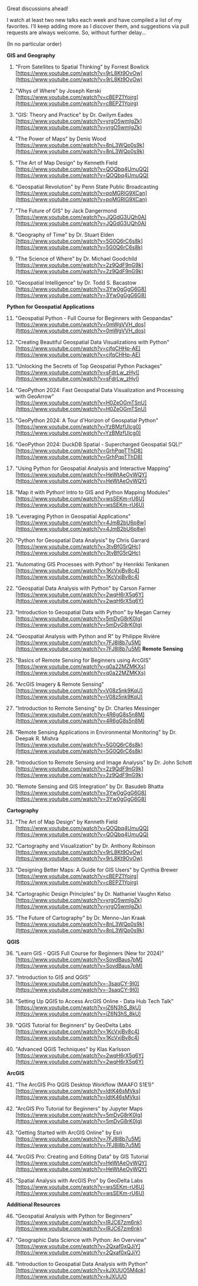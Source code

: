 Great discussions ahead!

I watch at least two new talks each week and have compiled a list of my favorites. I’ll keep adding more as I discover them, and suggestions via pull requests are always welcome. So, without further delay... 

(In no particular order)


**GIS and Geography**

1. "From Satellites to Spatial Thinking" by Forrest Bowlick  
   [https://www.youtube.com/watch?v=9rL8Kt9OvOw](https://www.youtube.com/watch?v=9rL8Kt9OvOw)

2. "Whys of Where" by Joseph Kerski  
   [https://www.youtube.com/watch?v=cBEPZ1Yoirg](https://www.youtube.com/watch?v=cBEPZ1Yoirg)

3. "GIS: Theory and Practice" by Dr. Gwilym Eades  
   [https://www.youtube.com/watch?v=yrgO5wmIgZk](https://www.youtube.com/watch?v=yrgO5wmIgZk)

4. "The Power of Maps" by Denis Wood  
   [https://www.youtube.com/watch?v=8nL3WQp0s9k](https://www.youtube.com/watch?v=8nL3WQp0s9k)

5. "The Art of Map Design" by Kenneth Field  
   [https://www.youtube.com/watch?v=QOQbq4UmuQQ](https://www.youtube.com/watch?v=QOQbq4UmuQQ)

6. "Geospatial Revolution" by Penn State Public Broadcasting  
   [https://www.youtube.com/watch?v=poMGRlG9XCan](https://www.youtube.com/watch?v=poMGRlG9XCan)

7. "The Future of GIS" by Jack Dangermond  
   [https://www.youtube.com/watch?v=JQGdG3UQh0A](https://www.youtube.com/watch?v=JQGdG3UQh0A)

8. "Geography of Time" by Dr. Stuart Elden  
   [https://www.youtube.com/watch?v=5G0Q6rC6s8k](https://www.youtube.com/watch?v=5G0Q6rC6s8k)

9. "The Science of Where" by Dr. Michael Goodchild  
   [https://www.youtube.com/watch?v=2z9QdF9nG9k](https://www.youtube.com/watch?v=2z9QdF9nG9k)

10. "Geospatial Intelligence" by Dr. Todd S. Bacastow  
    [https://www.youtube.com/watch?v=3Yw0gGgG6G8](https://www.youtube.com/watch?v=3Yw0gGgG6G8)

**Python for Geospatial Applications**

11. "Geospatial Python - Full Course for Beginners with Geopandas"  
    [https://www.youtube.com/watch?v=0mWgVVH_dos](https://www.youtube.com/watch?v=0mWgVVH_dos)

12. "Creating Beautiful Geospatial Data Visualizations with Python"  
    [https://www.youtube.com/watch?v=cjfqCHHp-AE](https://www.youtube.com/watch?v=cjfqCHHp-AE)

13. "Unlocking the Secrets of Top Geospatial Python Packages"  
    [https://www.youtube.com/watch?v=sFdrLw_zHyI](https://www.youtube.com/watch?v=sFdrLw_zHyI)

14. "GeoPython 2024: Fast Geospatial Data Visualization and Processing with GeoArrow"  
    [https://www.youtube.com/watch?v=H0ZeOGmTSnU](https://www.youtube.com/watch?v=H0ZeOGmTSnU)

15. "GeoPython 2024: A Tour d'Horizon of Geospatial Python"  
    [https://www.youtube.com/watch?v=YzBMzfUlcg0](https://www.youtube.com/watch?v=YzBMzfUlcg0)

16. "GeoPython 2024: DuckDB Spatial - Supercharged Geospatial SQL!"  
    [https://www.youtube.com/watch?v=GrhPqpTThD8](https://www.youtube.com/watch?v=GrhPqpTThD8)

17. "Using Python for Geospatial Analysis and Interactive Mapping"  
    [https://www.youtube.com/watch?v=HeWtAeOyWQY](https://www.youtube.com/watch?v=HeWtAeOyWQY)

18. "Map it with Python! Intro to GIS and Python Mapping Modules"  
    [https://www.youtube.com/watch?v=wsSEKm-rU6U](https://www.youtube.com/watch?v=wsSEKm-rU6U)

19. "Leveraging Python in Geospatial Applications"  
    [https://www.youtube.com/watch?v=4JmB2bU6p8w](https://www.youtube.com/watch?v=4JmB2bU6p8w)

20. "Python for Geospatial Data Analysis" by Chris Garrard  
    [https://www.youtube.com/watch?v=3tvBfG5rQHc](https://www.youtube.com/watch?v=3tvBfG5rQHc)

21. "Automating GIS Processes with Python" by Henrikki Tenkanen  
    [https://www.youtube.com/watch?v=1KcVxjBv8c4](https://www.youtube.com/watch?v=1KcVxjBv8c4)

22. "Geospatial Data Analysis with Python" by Carson Farmer  
    [https://www.youtube.com/watch?v=2wqH6rX5q6Y](https://www.youtube.com/watch?v=2wqH6rX5q6Y)

23. "Introduction to Geospatial Data with Python" by Megan Carney  
    [https://www.youtube.com/watch?v=5mDyG8rK0lg](https://www.youtube.com/watch?v=5mDyG8rK0lg)

24. "Geospatial Analysis with Python and R" by Philippe Rivière  
    [https://www.youtube.com/watch?v=7FJ8l8b7u5M](https://www.youtube.com/watch?v=7FJ8l8b7u5M) 
**Remote Sensing**

25. "Basics of Remote Sensing for Beginners using ArcGIS"  
    [https://www.youtube.com/watch?v=q0a22MZMKXs](https://www.youtube.com/watch?v=q0a22MZMKXs)

26. "ArcGIS Imagery & Remote Sensing"  
    [https://www.youtube.com/watch?v=V08z5nk9KqU](https://www.youtube.com/watch?v=V08z5nk9KqU)

27. "Introduction to Remote Sensing" by Dr. Charles Messinger  
    [https://www.youtube.com/watch?v=4R6gG8s5n8M](https://www.youtube.com/watch?v=4R6gG8s5n8M)

28. "Remote Sensing Applications in Environmental Monitoring" by Dr. Deepak R. Mishra  
    [https://www.youtube.com/watch?v=5G0Q6rC6s8k](https://www.youtube.com/watch?v=5G0Q6rC6s8k)

29. "Introduction to Remote Sensing and Image Analysis" by Dr. John Schott  
    [https://www.youtube.com/watch?v=2z9QdF9nG9k](https://www.youtube.com/watch?v=2z9QdF9nG9k)

30. "Remote Sensing and GIS Integration" by Dr. Basudeb Bhatta  
    [https://www.youtube.com/watch?v=3Yw0gGgG6G8](https://www.youtube.com/watch?v=3Yw0gGgG6G8)

**Cartography**

31. "The Art of Map Design" by Kenneth Field  
    [https://www.youtube.com/watch?v=QOQbq4UmuQQ](https://www.youtube.com/watch?v=QOQbq4UmuQQ)

32. "Cartography and Visualization" by Dr. Anthony Robinson  
    [https://www.youtube.com/watch?v=9rL8Kt9OvOw](https://www.youtube.com/watch?v=9rL8Kt9OvOw)

33. "Designing Better Maps: A Guide for GIS Users" by Cynthia Brewer  
    [https://www.youtube.com/watch?v=cBEPZ1Yoirg](https://www.youtube.com/watch?v=cBEPZ1Yoirg)

34. "Cartographic Design Principles" by Dr. Nathaniel Vaughn Kelso  
    [https://www.youtube.com/watch?v=yrgO5wmIgZk](https://www.youtube.com/watch?v=yrgO5wmIgZk)

35. "The Future of Cartography" by Dr. Menno-Jan Kraak  
    [https://www.youtube.com/watch?v=8nL3WQp0s9k](https://www.youtube.com/watch?v=8nL3WQp0s9k)

**QGIS**

36. "Learn GIS - QGIS Full Course for Beginners (New for 2024)"  
    [https://www.youtube.com/watch?v=SovdBaus7pM](https://www.youtube.com/watch?v=SovdBaus7pM)

37. "Introduction to GIS and QGIS"  
    [https://www.youtube.com/watch?v=-3saqCY-9I0](https://www.youtube.com/watch?v=-3saqCY-9I0)

38. "Setting Up QGIS to Access ArcGIS Online - Data Hub Tech Talk"  
    [https://www.youtube.com/watch?v=jZ6N3hS_8kU](https://www.youtube.com/watch?v=jZ6N3hS_8kU)

39. "QGIS Tutorial for Beginners" by GeoDelta Labs  
    [https://www.youtube.com/watch?v=1KcVxjBv8c4](https://www.youtube.com/watch?v=1KcVxjBv8c4)

40. "Advanced QGIS Techniques" by Klas Karlsson  
    [https://www.youtube.com/watch?v=2wqH6rX5q6Y](https://www.youtube.com/watch?v=2wqH6rX5q6Y)

**ArcGIS**

41. "The ArcGIS Pro QGIS Desktop Workflow (MAAFO S1E1)"  
    [https://www.youtube.com/watch?v=ldtK46sMVks](https://www.youtube.com/watch?v=ldtK46sMVks)

42. "ArcGIS Pro Tutorial for Beginners" by Jupyter Maps  
    [https://www.youtube.com/watch?v=5mDyG8rK0lg](https://www.youtube.com/watch?v=5mDyG8rK0lg)

43. "Getting Started with ArcGIS Online" by Esri  
    [https://www.youtube.com/watch?v=7FJ8l8b7u5M](https://www.youtube.com/watch?v=7FJ8l8b7u5M)

44. "ArcGIS Pro: Creating and Editing Data" by GIS Tutorial  
    [https://www.youtube.com/watch?v=HeWtAeOyWQY](https://www.youtube.com/watch?v=HeWtAeOyWQY)

45. "Spatial Analysis with ArcGIS Pro" by GeoDelta Labs  
    [https://www.youtube.com/watch?v=wsSEKm-rU6U](https://www.youtube.com/watch?v=wsSEKm-rU6U)

**Additional Resources**

46. "Geospatial Analysis with Python for Beginners"  
    [https://www.youtube.com/watch?v=IRJC67zm6nk](https://www.youtube.com/watch?v=IRJC67zm6nk)

47. "Geographic Data Science with Python: An Overview"  
    [https://www.youtube.com/watch?v=2Qxaf0xQJiY](https://www.youtube.com/watch?v=2Qxaf0xQJiY)

48. "Introduction to Geospatial Data Analysis with Python"  
    [https://www.youtube.com/watch?v=kJXUUO5M4ok](https://www.youtube.com/watch?v=kJXUUO 
